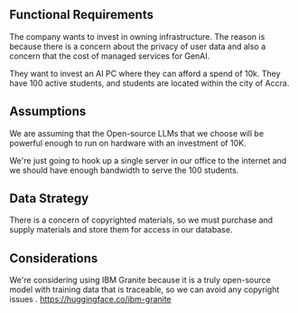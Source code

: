 ## Functional Requirements

The company wants to invest in owning infrastructure.
The reason is because there is a concern about the privacy of user data and also a concern that the cost of managed services for GenAI.

They want to invest an AI PC where they can afford a spend of 10k.
They have 100 active students, and students are located within the city of Accra.

## Assumptions

We are assuming that the Open-source LLMs that we choose will be powerful enough to run on hardware with an investment of 10K.


We're just going to hook up a single server in our office to the internet and we should have enough bandwidth to serve the 100 students.

## Data Strategy

There is a concern of copyrighted materials, so we must purchase and supply materials and store them for access in our database.

## Considerations

We're considering using IBM Granite because it is a truly open-source model with training data that is traceable, so we can avoid any copyright issues
.
https://huggingface.co/ibm-granite